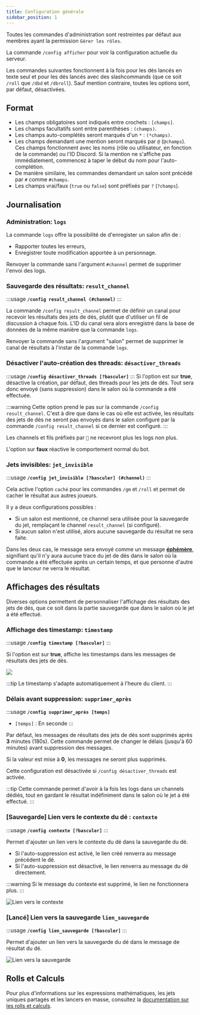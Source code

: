 ```yaml
---
title: Configuration générale
sidebar_position: 1
---
```

Toutes les commandes d'administration sont restreintes par défaut aux membres ayant la permission `Gérer les rôles`.

La commande `/config afficher` pour voir la configuration actuelle du serveur.

Les commandes suivantes fonctionnent à la fois pour les dés lancés en texte seul et pour les dés lancés avec des slashcommands (que ce soit `/roll` que `/dbd` et `/dbroll`).
Sauf mention contraire, toutes les options sont, par défaut, désactivées.

## Format

- Les champs obligatoires sont indiqués entre crochets : `[champs]`.
- Les champs facultatifs sont entre parenthèses : `(champs)`.
- Les champs auto-complétés seront marqués d'un `*` : `(*champs)`.
- Les champs demandant une mention seront marqués par `@` (`@champs`). Ces champs fonctionnent avec les noms (rôle ou utilisateur, en fonction de la commande) ou l'ID Discord. Si la mention ne s'affiche pas immédiatement, commencez à taper le début du nom pour l'auto-complétion.
- De manière similaire, les commandes demandant un salon sont précédé par `#` comme `#champs`.
- Les champs vrai/faux (`true` ou `false`) sont préfixés par `?` (`?champs`).

## Journalisation
### Administration: `logs`

La commande `logs` offre la possibilité de d'enregister un salon afin de : 
- Rapporter toutes les erreurs,
- Enregistrer toute modification apportée à un personnage.

Renvoyer la commande sans l'argument `#channel` permet de supprimer l'envoi des logs.

### Sauvegarde des résultats: `result_channel`

:::usage
**`/config result_channel (#channel)`**
:::

La commande `/config result_channel` permet de définir un canal pour recevoir les résultats des jets de dés, plutôt que d'utiliser un fil de discussion à chaque fois. L'ID du canal sera alors enregistré dans la base de données de la même manière que la commande `logs`.

Renvoyer la commande sans l'argument "salon" permet de supprimer le canal de résultats à l'instar de la commande `logs`.

### Désactiver l'auto-création des threads: `désactiver_threads`

:::usage
**`/config désactiver_threads [?basculer]`**
:::
Si l'option est sur **true**, désactive la création, par défaut, des threads pour les jets de dés. Tout sera donc envoyé (sans suppression) dans le salon où la commande a été effectuée.

:::warning
Cette option prend le pas sur la commande `/config result_channel`. C'est à dire que dans le cas où elle est activée, les résultats des jets de dés ne seront pas envoyés dans le salon configuré par la commande `/config result_channel` si ce dernier est configuré.
:::

Les channels et fils préfixés par `🎲` ne recevront plus les logs non plus.

L'option sur **faux** réactive le comportement normal du bot.

### Jets invisibles: `jet_invisible`

:::usage
**`/config jet_invisible [?basculer] (#channel)`**
:::

Cela active l'option `caché` pour les commandes `/gm` et `/roll` et permet de cacher le résultat aux autres joueurs.

Il y a deux configurations possibles :
- Si un salon est mentionné, ce channel sera utilisée pour la sauvegarde du jet, remplaçant le channel `result_channel` (si configuré).
- Si aucun salon n'est utilisé, alors aucune sauvegarde du résultat ne sera faite.

Dans les deux cas, le message sera envoyé comme un message [**éphémère**](https://support.discord.com/hc/fr/articles/1500000580222-Ephemeral-Messages-FAQ), signifiant qu'il n'y aura aucune trace du jet de dés dans le salon où la commande a été effectuée après un certain temps, et que personne d'autre que le lanceur ne verra le résultat.


## Affichages des résultats

Diverses options permettent de personnaliser l'affichage des résultats des jets de dés, que ce soit dans la partie sauvegarde que dans le salon où le jet a été effectué.

### Affichage des timestamp: `timestamp`

:::usage
**`/config timestamp [?basculer]`**
:::

Si l'option est sur **true**, affiche les timestamps dans les messages de résultats des jets de dés.

![](/assets/rolls/config/timestamp.png)

:::tip
Le timestamp s'adapte automatiquement à l'heure du client.
:::

### Délais avant suppression: `supprimer_après`

:::usage
**`/config supprimer_après [temps]`**
- `[temps]` : En seconde
:::

Par défaut, les messages de résultats des jets de dés sont supprimés après **3** minutes (180s). Cette commande permet de changer le délais (jusqu'à 60 minutes) avant suppression des messages.

Si la valeur est mise à **0**, les messages ne seront plus supprimés.

Cette configuration est désactivée si `/config désactiver_threads` est activée.

:::tip
Cette commande permet d'avoir à la fois les logs dans un channels dédiés, tout en gardant le résultat indéfiniment dans le salon où le jet a été effectué.
:::

### [Sauvegarde] Lien vers le contexte du dé : `contexte`

:::usage
**`/config contexte [?basculer]`**
:::

Permet d'ajouter un lien vers le contexte du dé dans la sauvegarde du dé.
- Si l'auto-suppression est activé, le lien créé renverra au message précédent le dé.
- Si l'auto-suppression est désactivé, le lien renverra au message du dé directement.

:::warning
Si le message du contexte est supprimé, le lien ne fonctionnera plus.
:::

![Lien vers le contexte](/assets/rolls/config/context.png)

### [Lancé] Lien vers la sauvegarde `lien_sauvegarde`

:::usage
**`/config lien_sauvegarde [?basculer]`**
:::

Permet d'ajouter un lien vers la sauvegarde du dé dans le message de résultat du dé.

![Lien vers la sauvegarde](/assets/rolls/config/backup_link.png)

## Rolls et Calculs

Pour plus d'informations sur les expressions mathématiques, les jets uniques partagés et les lancers en masse, consultez la [documentation sur les rolls et calculs](./rolls_and_calculations.md).
